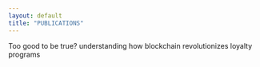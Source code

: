 ```yaml
---
layout: default
title: "PUBLICATIONS"
---
```


Too good to be true? understanding how blockchain revolutionizes loyalty programs
